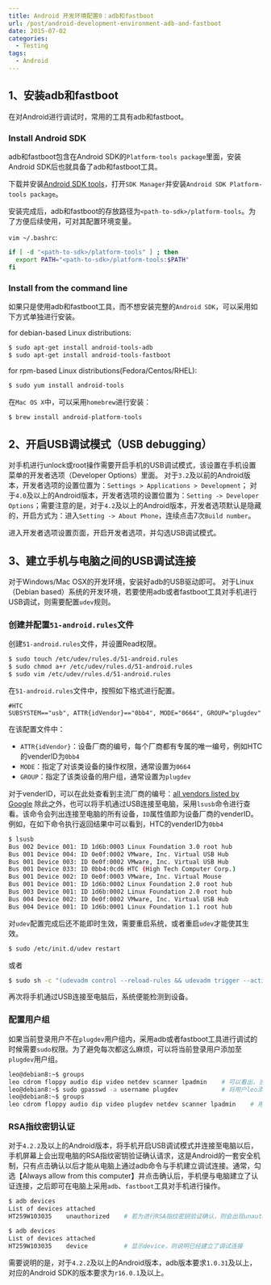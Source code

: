 ```yaml
---
title: Android 开发环境配置0：adb和fastboot
url: /post/android-development-environment-adb-and-fastboot
date: 2015-07-02
categories:
  - Testing
tags:
  - Android
---
```


## 1、安装adb和fastboot

在对Android进行调试时，常用的工具有adb和fastboot。

### Install Android SDK

adb和fastboot包含在Android SDK的`Platform-tools package`里面，安装Android SDK后也就具备了adb和fastboot工具。

下载并安装[Android SDK tools](https://developer.android.com/sdk/index.html#Other)，打开`SDK Manager`并安装`Android SDK Platform-tools package`。

安装完成后，adb和fastboot的存放路径为`<path-to-sdk>/platform-tools`。为了方便后续使用，可对其配置环境变量。

`vim ~/.bashrc`:

~~~bash
if [ -d "<path-to-sdk>/platform-tools" ] ; then
  export PATH="<path-to-sdk>/platform-tools:$PATH"
fi
~~~

### Install from the command line

如果只是使用adb和fastboot工具，而不想安装完整的`Android SDK`，可以采用如下方式单独进行安装。

for debian-based Linux distributions:

~~~bash
$ sudo apt-get install android-tools-adb
$ sudo apt-get install android-tools-fastboot
~~~

for rpm-based Linux distributions(Fedora/Centos/RHEL):
~~~bash
$ sudo yum install android-tools
~~~

在`Mac OS X`中，可以采用`homebrew`进行安装：

~~~bash
$ brew install android-platform-tools
~~~

## 2、开启USB调试模式（USB debugging）

对手机进行unlock或root操作需要开启手机的USB调试模式，该设置在手机设置菜单的开发者选项（Developer Options）里面。
对于`3.2`及以前的Android版本，开发者选项的设置位置为：`Settings > Applications > Development`；
对于`4.0`及以上的Android版本，开发者选项的设置位置为：`Setting -> Developer Options`；需要注意的是，对于`4.2`及以上的Android版本，开发者选项默认是隐藏的，开启方式为：进入`Setting -> About Phone`，连续点击7次`Build number`。

进入开发者选项设置页面，开启开发者选项，并勾选USB调试模式。

## 3、建立手机与电脑之间的USB调试连接
对于Windows/Mac OSX的开发环境，安装好adb的USB驱动即可。
对于Linux（Debian based）系统的开发环境，若要使用adb或者fastboot工具对手机进行USB调试，则需要配置`udev`规则。

### 创建并配置`51-android.rules`文件
创建`51-android.rules`文件，并设置Read权限。

~~~bash
$ sudo touch /etc/udev/rules.d/51-android.rules
$ sudo chmod a+r /etc/udev/rules.d/51-android.rules
$ sudo vim /etc/udev/rules.d/51-android.rules
~~~

在`51-android.rules`文件中，按照如下格式进行配置。

~~~vim
#HTC
SUBSYSTEM=="usb", ATTR{idVendor}=="0bb4", MODE="0664", GROUP="plugdev"
~~~

在该配置文件中：
- `ATTR{idVendor}`：设备厂商的编号，每个厂商都有专属的唯一编号，例如HTC的venderID为`0bb4`
- `MODE`：指定了对该类设备的操作权限，通常设置为`0664`
- `GROUP`：指定了该类设备的用户组，通常设置为`plugdev`

对于venderID，可以在此处查看到主流厂商的编号：[all vendors listed by Google](http://developer.android.com/tools/device.html#VendorIds)
除此之外，也可以将手机通过USB连接至电脑，采用`lsusb`命令进行查看。该命令会列出连接至电脑的所有设备，`ID`属性值即为设备厂商的venderID。例如，在如下命令执行返回结果中可以看到，HTC的venderID为`0bb4`

~~~bash
$ lsusb
Bus 002 Device 001: ID 1d6b:0003 Linux Foundation 3.0 root hub
Bus 001 Device 004: ID 0e0f:0002 VMware, Inc. Virtual USB Hub
Bus 001 Device 003: ID 0e0f:0002 VMware, Inc. Virtual USB Hub
Bus 001 Device 033: ID 0bb4:0cd6 HTC (High Tech Computer Corp.)
Bus 001 Device 002: ID 0e0f:0003 VMware, Inc. Virtual Mouse
Bus 001 Device 001: ID 1d6b:0002 Linux Foundation 2.0 root hub
Bus 003 Device 001: ID 1d6b:0002 Linux Foundation 2.0 root hub
Bus 004 Device 002: ID 0e0f:0002 VMware, Inc. Virtual USB Hub
Bus 004 Device 001: ID 1d6b:0001 Linux Foundation 1.1 root hub
~~~

对`udev`配置完成后还不能即时生效，需要重启系统，或者重启`udev`才能使其生效。

~~~bash
$ sudo /etc/init.d/udev restart
~~~

或者

~~~bash
$ sudo sh -c "(udevadm control --reload-rules && udevadm trigger --action=change)"
~~~

再次将手机通过USB连接至电脑后，系统便能检测到设备。

### 配置用户组
如果当前登录用户不在`plugdev`用户组内，采用adb或者fastboot工具进行调试的时候需要`sudo`权限。为了避免每次都这么麻烦，可以将当前登录用户添加至`plugdev`用户组。

~~~bash
leo@debian8:~$ groups
leo cdrom floppy audio dip video netdev scanner lpadmin    # 可以看出，当前用户leo并不在用户组plugdev里面
leo@debian8:~$ sudo gpasswd -a username plugdev            # 将用户leo添加至用户组plugdev
leo@debian8:~$ groups
leo cdrom floppy audio dip video plugdev netdev scanner lpadmin    # 用户leo已属于用户组plugdev
~~~

### RSA指纹密钥认证

对于`4.2.2`及以上的Android版本，将手机开启USB调试模式并连接至电脑以后，手机屏幕上会出现电脑的RSA指纹密钥验证确认请求，这是Android的一套安全机制，只有点击确认以后才能从电脑上通过adb命令与手机建立调试连接。通常，勾选【Always allow from this computer】并点击确认后，手机便与电脑建立了认证连接，之后即可在电脑上采用`adb`、`fastboot`工具对手机进行操作。

~~~bash
$ adb devices
List of devices attached
HT259W103035	unauthorized    # 若为进行RSA指纹密钥验证确认，则会出现unauthorized提示

$ adb devices
List of devices attached
HT259W103035	device          # 显示device，则说明已经建立了调试连接
~~~

需要说明的是，对于`4.2.2`及以上的Android版本，adb版本要求`1.0.31`及以上，对应的Android SDK的版本要求为`r16.0.1`及以上。
